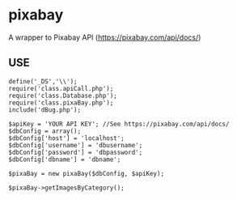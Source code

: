 # pixabay
A wrapper to Pixabay API (https://pixabay.com/api/docs/)

## USE

```
define('_DS','\\');
require('class.apiCall.php');
require('class.Database.php');
require('class.pixaBay.php');
include('dBug.php');

$apiKey = 'YOUR API KEY'; //See https://pixabay.com/api/docs/
$dbConfig = array();
$dbConfig['host'] = 'localhost';
$dbConfig['username'] = 'dbusername';
$dbConfig['password'] = 'dbpassword';
$dbConfig['dbname'] = 'dbname';

$pixaBay = new pixaBay($dbConfig, $apiKey);

$pixaBay->getImagesByCategory();
```
